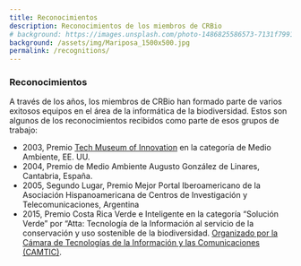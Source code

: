 ```yaml
---
title: Reconocimientos
description: Reconocimientos de los miembros de CRBio
# background: https://images.unsplash.com/photo-1486825586573-7131f7991bdd?auto=format&w=2000
background: /assets/img/Mariposa_1500x500.jpg
permalink: /recognitions/
---
```


### Reconocimientos
A través de los años, los miembros de CRBio han formado parte de varios exitosos equipos en el área de la informática de la biodiversidad.  Estos son algunos de los reconocimientos recibidos como parte de esos grupos de trabajo:

- 2003, Premio [Tech Museum of Innovation](www.techmuseum.org) en la categoría de Medio Ambiente, EE. UU.
- 2004, Premio de Medio Ambiente Augusto González de Linares, Cantabria, España.
- 2005, Segundo Lugar, Premio Mejor Portal Iberoamericano de la Asociación Hispanoamericana de Centros de Investigación y Telecomunicaciones, Argentina
- 2015, Premio Costa Rica Verde e Inteligente en la categoría “Solución Verde” por “Atta: Tecnología de la Información al servicio de la conservación y uso sostenible de la biodiversidad. [Organizado por la Cámara de Tecnologías de la Información y las Comunicaciones (CAMTIC)](https://www.camtic.org/uncategorized/camtic-premio-a-lo-mejor-del-sector-de-tecnologias-digitales-del-pais/).

